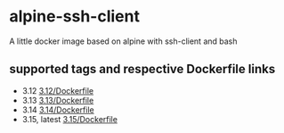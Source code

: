 # alpine-ssh-client

A little docker image based on alpine with ssh-client and bash

## supported tags and respective Dockerfile links

- 3.12 [3.12/Dockerfile](3.12/Dockerfile)
- 3.13 [3.13/Dockerfile](3.13/Dockerfile)
- 3.14 [3.14/Dockerfile](3.14/Dockerfile)
- 3.15, latest [3.15/Dockerfile](3.15/Dockerfile)
